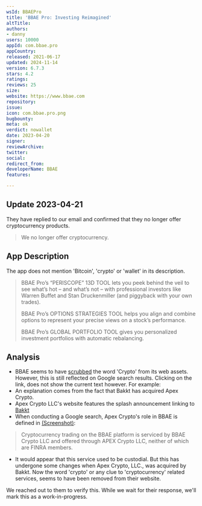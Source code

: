 ```yaml
---
wsId: BBAEPro
title: 'BBAE Pro: Investing Reimagined'
altTitle: 
authors:
- danny
users: 10000
appId: com.bbae.pro
appCountry: 
released: 2021-06-17
updated: 2024-11-14
version: 6.7.3
stars: 4.2
ratings: 
reviews: 25
size: 
website: https://www.bbae.com
repository: 
issue: 
icon: com.bbae.pro.png
bugbounty: 
meta: ok
verdict: nowallet
date: 2023-04-20
signer: 
reviewArchive: 
twitter: 
social: 
redirect_from: 
developerName: BBAE
features: 

---
```


## Update 2023-04-21 

They have replied to our email and confirmed that they no longer offer cryptocurrency products.

> We no longer offer cryptocurrency.

## App Description

The app does not mention 'Bitcoin', 'crypto' or 'wallet' in its description.

> BBAE Pro’s “PERISCOPE” 13D TOOL lets you peek behind the veil to see what’s hot – and what’s not – with professional investors like Warren Buffet and Stan Druckenmiller (and piggyback with your own trades).
>
> BBAE Pro’s OPTIONS STRATEGIES TOOL helps you align and combine options to represent your precise views on a stock’s performance.
>
> BBAE Pro’s GLOBAL PORTFOLIO TOOL gives you personalized investment portfolios with automatic rebalancing.

## Analysis 

- BBAE seems to have [scrubbed](https://twitter.com/BitcoinWalletz/status/1648969152420524033) the word 'Crypto' from its web assets. However, this is still reflected on Google search results. Clicking on the link, does not show the current text however. For example: 
- An explanation comes from the fact that Bakkt has acquired Apex Crypto.
- Apex Crypto LLC's website features the splash announcement linking to [Bakkt](https://bakkt.com/newsroom/bakkt-completes-acquisition-of-apex-crypto)
- When conducting a Google search, Apex Crypto's role in BBAE is defined in [(Screenshot)](https://twitter.com/BitcoinWalletz/status/1648969152420524033): 
> Cryptocurrency trading on the BBAE platform is serviced by BBAE Crypto LLC and offered through APEX Crypto LLC, neither of which are FINRA members.

- It would appear that this service used to be custodial. But this has undergone some changes when Apex Crypto, LLC., was acquired by Bakkt. Now the word 'crypto' or any clue to 'cryptocurrency' related services, seems to have been removed from their website.

We reached out to them to verify this. While we wait for their response, we'll mark this as a work-in-progress. 
